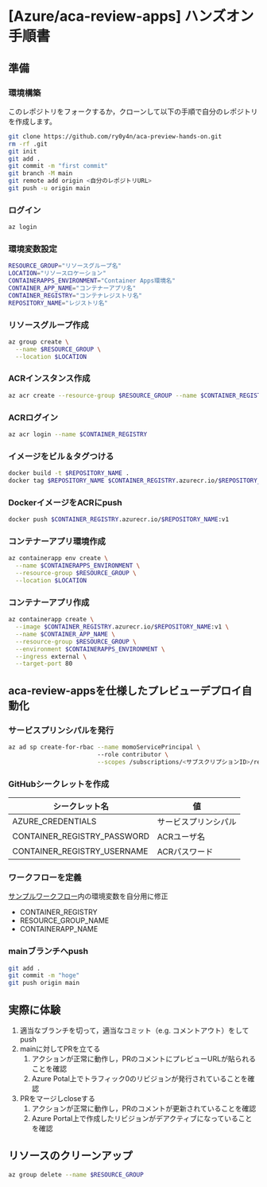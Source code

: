 # \[Azure/aca-review-apps\] ハンズオン手順書

## 準備

### 環境構築
このレポジトリをフォークするか，クローンして以下の手順で自分のレポジトリを作成します。

```bash
git clone https://github.com/ry0y4n/aca-preview-hands-on.git
rm -rf .git
git init
git add .
git commit -m "first commit"
git branch -M main
git remote add origin <自分のレポジトリURL>
git push -u origin main
```

### ログイン

```bash
az login
```

### 環境変数設定

```bash
RESOURCE_GROUP="リソースグループ名"
LOCATION="リソースロケーション"
CONTAINERAPPS_ENVIRONMENT="Container Apps環境名"
CONTAINER_APP_NAME="コンテナーアプリ名"
CONTAINER_REGISTRY="コンテナレジストリ名"
REPOSITORY_NAME="レジストリ名"
```

### リソースグループ作成

```bash
az group create \
  --name $RESOURCE_GROUP \
  --location $LOCATION
```

### ACRインスタンス作成

```bash
az acr create --resource-group $RESOURCE_GROUP --name $CONTAINER_REGISTRY --sku Basic --admin-enabled true
```

### ACRログイン

```bash
az acr login --name $CONTAINER_REGISTRY
```

### イメージをビル＆タグつける

```bash
docker build -t $REPOSITORY_NAME .
docker tag $REPOSITORY_NAME $CONTAINER_REGISTRY.azurecr.io/$REPOSITORY_NAME:v1
```

### DockerイメージをACRにpush

```bash
docker push $CONTAINER_REGISTRY.azurecr.io/$REPOSITORY_NAME:v1
```

### コンテナーアプリ環境作成

```bash
az containerapp env create \
  --name $CONTAINERAPPS_ENVIRONMENT \
  --resource-group $RESOURCE_GROUP \
  --location $LOCATION
```

### コンテナーアプリ作成

```bash
az containerapp create \
  --image $CONTAINER_REGISTRY.azurecr.io/$REPOSITORY_NAME:v1 \
  --name $CONTAINER_APP_NAME \
  --resource-group $RESOURCE_GROUP \
  --environment $CONTAINERAPPS_ENVIRONMENT \
  --ingress external \
  --target-port 80
```

## aca-review-appsを仕様したプレビューデプロイ自動化

### サービスプリンシパルを発行

```bash
az ad sp create-for-rbac --name momoServicePrincipal \  
                         --role contributor \
                         --scopes /subscriptions/<サブスクリプションID>/resourceGroups/$RESOURCE_GROUP
```

### GitHubシークレットを作成

| シークレット名 | 値 |
| ---- | ---- |
| AZURE_CREDENTIALS | サービスプリンシパル |
| CONTAINER_REGISTRY_PASSWORD | ACRユーザ名 |
| CONTAINER_REGISTRY_USERNAME | ACRパスワード |

### ワークフローを定義

[サンプルワークフロー](./.github/workflows/build-deploy-deactivate-revision.yml)内の環境変数を自分用に修正

- CONTAINER_REGISTRY
- RESOURCE_GROUP_NAME
- CONTAINERAPP_NAME

### mainブランチへpush

```bash
git add .
git commit -m "hoge"
git push origin main
```

## 実際に体験

1. 適当なブランチを切って，適当なコミット（e.g. コメントアウト）をしてpush
2. mainに対してPRを立てる
   1. アクションが正常に動作し，PRのコメントにプレビューURLが貼られることを確認
   2. Azure Potal上でトラフィック0のリビジョンが発行されていることを確認
3. PRをマージしcloseする
   1. アクションが正常に動作し，PRのコメントが更新されていることを確認
   2. Azure Portal上で作成したリビジョンがデアクティブになっていることを確認

## リソースのクリーンアップ

```bash
az group delete --name $RESOURCE_GROUP
```
